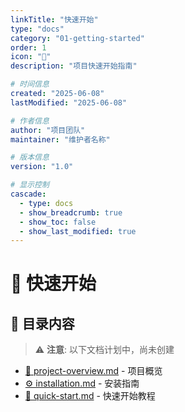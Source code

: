```yaml
---
linkTitle: "快速开始"
type: "docs"
category: "01-getting-started"
order: 1
icon: "🚀"
description: "项目快速开始指南"

# 时间信息
created: "2025-06-08"
lastModified: "2025-06-08"

# 作者信息
author: "项目团队"
maintainer: "维护者名称"

# 版本信息
version: "1.0"

# 显示控制
cascade:
  - type: docs
  - show_breadcrumb: true
  - show_toc: false
  - show_last_modified: true
---
```


# 🚀 快速开始

## 📂 目录内容

> ⚠️ **注意**: 以下文档计划中，尚未创建

- [📖 project-overview.md](project-overview.md) - 项目概览
- [⚙️ installation.md](installation.md) - 安装指南
- [🚀 quick-start.md](quick-start.md) - 快速开始教程
